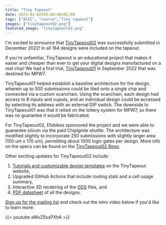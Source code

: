 ```yaml
---
title: "Tiny Tapeout"
date: 2023-01-02T09:00:00+01:00
tags: ["ASIC", "course","Tiny tapeout"]
images: ["tinytapeout02.png"]
featured_image: "tinytapeout02.png"
---
```


I'm excited to announce that [TinyTapeout02](https://tinytapeout.com/runs/tt02/) was successfully submitted in December 2022! In all 164 designs were included on the tapeout.

If you're unfamiliar, TinyTapeout is an educational project that makes it easier and cheaper than ever to get your digital designs manufactured on a real chip! We had a first trial, [TinyTapeout01](https://tinytapeout.com/runs/tt01/) in September 2022 that was destined for MPW7. 

TinyTapeout01 helped establish a baseline architecture for the design, wherein up to 500 submissions could be tiled onto a single chip and connected via a custom scanchain. Using the scanchain, each design had access to 8 inputs and ouputs, and an individual design could be accessed by selecting its address with an external DIP switch. The downside to TinyTapeout01 was that it relied on the lottery system for MPW7, so there was no guarantee it would be fabricated.

For TinyTapeout02, Efabless sponsored the project and we were able to guarantee silicon via the paid ChipIgnite shuttle. The architecture was modified slightly to incorporate 250 submissions with slightly larger area (150 um x 170 um), permitting about 1000 logic gates per design. More info on the specs can be found on the [TinyTapeout02 Repo](https://github.com/TinyTapeout/tinytapeout-mpw7/blob/mpw7-submitted-branch/INFO.md).

Other exciting updates for TinyTapeout02 include:

1. [Tutorials and customizable design templates](https://tinytapeout.com/digital_design/) on the TinyTapeout website,
2. Upgraded GitHub Actions that include routing stats and a cell usage summary,
3. Interactive 3D rendering of the [GDS](/terminology/gds2/) files, and
4. [PDF datasheet](https://tinytapeout.com/tt02.pdf) of all the designs.

[Sign up for the mailing list](https://tinytapeout.com/) and check out the intro video below if you'd like to learn more:

{{< youtube eMvZ5xsPXhA >}}
